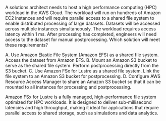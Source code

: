 A solutions architect needs to host a high performance computing (HPC) workload in the AWS Cloud. The workload will run on hundreds of Amazon EC2 instances and will require parallel access to a shared file system to enable distributed processing of large datasets. Datasets will be accessed across multiple instances simultaneously. The workload requires access latency within 1 ms. After processing has completed, engineers will need access to the dataset for manual postprocessing. Which solution will meet these requirements? 

A. Use Amazon Elastic File System (Amazon EFS) as a shared file system. Access the dataset from Amazon EFS. 
B. Mount an Amazon S3 bucket to serve as the shared file system. Perform postprocessing directly from the S3 bucket. 
C. Use Amazon FSx for Lustre as a shared file system. Link the file system to an Amazon S3 bucket for postprocessing. 
D. Configure AWS Resource Access Manager to share an Amazon S3 bucket so that it can be mounted to all instances for processing and postprocessing.

Amazon FSx for Lustre is a fully managed, high-performance file system optimized for HPC workloads. It is designed to deliver sub-millisecond latencies and high throughput, making it ideal for applications that require parallel access to shared storage, such as simulations and data analytics.